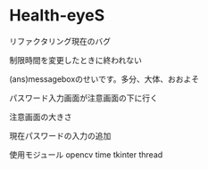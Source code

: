 # Health-eyeS
リファクタリング現在のバグ
<p>制限時間を変更したときに終われない</p>
<p>(ans)messageboxのせいです。多分、大体、おおよそ</p>
<p>パスワード入力画面が注意画面の下に行く</p>
<p>注意画面の大きさ</p>
<p>現在パスワードの入力の追加</p>


使用モジュール
opencv
time
tkinter
thread